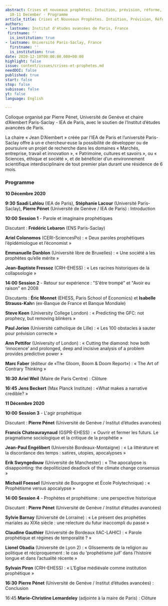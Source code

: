 ```yaml
---
abstract: Crises et nouveaux prophètes. Intuition, prévision, réforme, Paris IAS,
  10-11 December - Programme
article_title: Crises et Nouveaux Prophètes. Intuition, Prévision, Réforme - Programme
authors:
- lastname: Institut d'études avancées de Paris, France
 firstname: ''
  is_institution: true
- lastname: Université Paris-Saclay, France
  firstname: ''
  is_institution: true
date: 2020-12-10T00:00:00.000+00:00
highlight: false
issue: content/issues/crises-et-prophetes.md
needDOI: false
published: true
start: false
stop: false
subissue: false
yt: false
language: English

---
```

Colloque organisé par Pierre Pénet, Université de Genève et chaire d’Alembert Paris-Saclay - IEA de Paris, avec le soutien de l’Institut d’études avancées de Paris.

La chaire « Jean D’Alembert » créée par l’IEA de Paris et l’université Paris-Saclay offre à un·e chercheur·euse la possibilité de développer ou de poursuivre un projet de recherche dans les domaines « Marchés, entreprise, travail et innovation », « Patrimoine, cultures et savoirs », ou « Sciences, éthique et société », et de bénéficier d’un environnement scientifique interdisciplinaire de tout premier plan durant une résidence de 6 mois.

### Programme

**10 Décembre 2020**

**9:30**    **Saadi Lahlou** (IEA de Paris), **Stéphanie Lacour** (Université Paris-Saclay), **Pierre Pénet** (Université de Genève / IEA de Paris) : Introduction

**10:00**   **Session 1** - Parole et imaginaire prophétiques

Discutant : **Frédéric Lebaron**  (ENS Paris-Saclay)

**Ariel Colonomos** (CERI-SciencesPo) : « Deux paroles prophétiques l’épidémiologue et l’économist »

**Emmanuelle Danblon** (Université libre de Bruxelles) : « Une société a les prophètes qu’elle mérite »

**Jean-Baptiste Fressoz** (CRH-EHESS) : « Les racines historiques de la collapsologie »

**14:00   Session 2** - Retour sur expérience : "S'être trompé" et "Avoir eu raison" en 2008

Discutants : **Éric Monnet** (EHESS, Paris School of Economics) et **Isabelle Strauss-Kah**n (ex-Banque de France et Banque Mondiale)

**Steve Keen** (University College London) : « Predicting the GFC: not prophecy, but removing blinkers »

**Paul Jorion** (Université catholique de Lille) : « Les 100 obstacles à sauter pour prévision correcte »

**Ann Pettifor** (University of London) : « Cutting the diamond: how both ‘innocence’ and prolonged, deep and incisive analysis of a problem provides predictive power »

**Marc Faber** (éditeur de «The Gloom, Boom & Doom Report») : « The Art of Contrary Thinking »

**16:30**   **Ariel Weil** (Maire de Paris Centre) : Clôture

**16:45**   **Jens Beckert** (Max Planck Institute) : «What makes a narrative credible? »

**11 Décembre 2020**

**10:00**   **Session 3** - L'agir prophétique

Discutant : **Pierre Pénet** (Université de Genève / Institut d’études avancées)

**Francis Chateauraynaud** (GSPR-EHESS) : « Ouvrir et fermer les futurs. Le pragmatisme sociologique et la critique de la prophétie »

**Jean-Paul Engélibert** (Université Bordeaux-Montaigne) : « La littérature et la discordance des temps : satires, utopies, apocalypses »

**Erik Swyngedouw** (Université de Manchester) : « The apocalypse is disappointing: the depoliticized deadlock of the climate change consensus »

**Michaël Foessel** (Université de Bourgogne et École Polytechnique) : « Prophétisme versus apocalypse »

**14:00   Session 4** - Prophètes et prophétisme : une perspective historique

Discutant : **Pierre Pénet** (Université de Genève / Institut d’études avancées)

**Sylvie Barnay** (Université de Lorraine) : « Le présent des prophéties mariales au XIXe siècle : une relecture du futur inaccompli du passé »

**Claudine Gauthier** (Université de Bordeaux IIAC-LAHIC) : « Parole prophétique et régimes de temporalité ? »

**Lionel Obadia** (Université de Lyon 2) : « Glissements de la religion au politique et réciproquement : le cas du ‘prophétisme juif’ dans l’histoire longue et dans l’actualité récente »

**Sylvain Piron** (CRH-EHESS) : « L'Eglise médiévale comme institution prophétique »

**16:30**   **Pierre Pénet** (Université de Genève / Institut d’études avancées) : Conclusion

16:45   **Marie-Christine Lemardeley** (adjointe à la maire de Paris) : Clôture
